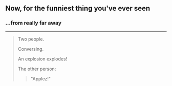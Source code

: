 ## Now, for the funniest thing you've ever seen
### ...from really far away

---

> Two people.
> 
> Conversing.
> 
> An explosion explodes!
> 
> The other person:
>> "Applez!"
